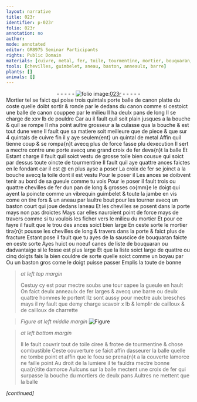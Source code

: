 ```yaml
---
layout: narrative
title: 023r
identifier: p-023r
folio: 023r
annotation: no
author:
mode: annotated
editor: GR8975 Seminar Participants
rights: Public Domain
materials: [cuivre, metal, fer, toile, tourmentine, mortier, bouquaran, cailloux, cailloux de charrette, ciree, chose combustible, mortiers]
tools: [chevilles, guimbelet, aneau, baston, anneaulx, barre]
plants: []
animals: []
---
```


<div class="folio" align="center">- - - - - <a href="http://gallica.bnf.fr/ark:/12148/btv1b10500001g/f51.image" target="_blank"><img src="https://cu-mkp.github.io/2017-workshop-edition/assets/photo-icon.png" alt="folio image: " style="display:inline-block; margin-bottom:-3px;"/>023r</a> - - - - - </div>    
Mortier tel se faict qui poise trois <span class="ms">quintals</span> porte balle de canon platte du coste quelle doibt sortir & ronde par le dedans du canon comme si cestoict une balle de canon couppee par le milieu Il ha deulx <span class="ms">pans</span> de long Il se charge de xxv <span class="ms">lb</span> de pouldre Car au il fault quil soit plain jusques a la bouche & quil se rompe Il nha point aultre grosseur a la culasse qua la bouche & est tout dune vene Il fault que sa matiere soit meilleure que de piece & que sur 4 <span class="ms">quintals</span> de <span class="m">cuivre</span> fin il y aye seulem{ent} un <span class="ms">quintal</span> de <span class="m">metal</span> Affin quil tienne coup & se rompa{n}t avecq plus de force fasse plu dexecution Il sert a mectre contre une porte avecq une grand croix de <span class="m">fer</span> deva{n}t la balle Et Estant charge il fault quil soict vestu de grosse <span class="m">toile</span> bien cousue qui soict par dessus toute oincte de <span class="m">tourmentine</span> Il fault quil aye quattre ances faictes en le fondant car il est @ en plus ayse a poser La croix de <span class="m">fer</span> se joinct a la bouche avecq la <span class="m">toile</span> dont il est vestu Pour le poser il Les ances se doibvent tenir au bord de sa gueule comme tu vois Pour le poser il fault trois ou quattre <span class="tl">chevilles</span> de <span class="m">fer</span> dun <span class="ms">pan</span> de long & grosses co{mm}e le <span class="ms"><span class="bp">doigt</span></span> qui ayent la poincte comme un vibrequin <span class="tl">guimbelet</span> & toute la jambe en vis come on tire fors & un <span class="tl">aneau</span> par laultre bout pour les tourner avecq un <span class="tl">baston</span> court qui joue dedans l<span class="tl">aneau</span> Et les <span class="tl">chevilles</span> se posent dans la porte mays non pas droictes Mays car elles nauroient point de force mays de travers comme si tu voulois les ficher vers le milieu du <span class="m">mortier</span> Et pour ce fayre il fault que le trou des ances soict bien large En ceste sorte le <span class="m">mortier</span> tira{n}t pousse les <span class="tl">chevilles</span> de long & travers dans la porte & faict plus de fracture Estant pose il fault que tu ayes de la sauscice de <span class="m">bouquaran</span> faicte en ceste sorte Ayes huict ou noeuf <span class="ms">canes</span> de liste de <span class="m">bouquaran</span> ou dadvantaige si le fosse est plus large Et que la liste soict large de quattre ou cinq <span class="ms"><span class="bp">doigts</span></span> fais la bien couldre de sorte quelle soict comme un boyau par Ou un <span class="tl">baston</span> gros come le <span class="bp">doigt</span> puisse passer Emplis la toute de bonne
 
> *at left top margin*
> 
>   Cestuy cy est pour mectre soubs une tour sapee la gueule en hault On faict deulx <span class="tl">anneaulx</span> de <span class="m">fer</span> larges & avecq une <span class="tl">barre</span> ou deulx quattre hommes le portent Ilz sont aussy pour mectre aulx bresches mays il ny fault que demy charge scavoir x <span class="ms">lb</span> & lemplir de <span class="m">cailloux</span> & de <span class="m">cailloux de charrette</span>
 
> *Figure*
> *at left middle margin*
> <a href="https://drive.google.com/open?id=0B9-oNrvWdlO5RzRNM284T3Q0eTQ" target="_blank"><img src="https://cu-mkp.github.io/GR8975-edition/assets/photo-icon.png" alt="Figure" style="display:inline-block; margin-bottom:-3px;"/></a>
 
> *at left bottom margin*
> 
>   Il le fault couvrir tout de <span class="m">toile</span> <span class="m">ciree</span> & frotee de <span class="m">tourmentine</span> & <span class="m">chose combustible</span> Ceste couverture se faict affin dasseurer la balle quelle ne tombe point et affin que le foeu se prena{n}t a la couverte lamorce ne faille point Au droit de la lumiere il te fauldra mectre bonne qua{n}tite damorce Aulcuns sur la balle mectent une croix de <span class="m">fer</span> qui surpasse la bouche du <span class="m">mortiers</span> de deulx <span class="ms">pans</span> Aultres ne mettent que la balle
 
*[continued]*
 